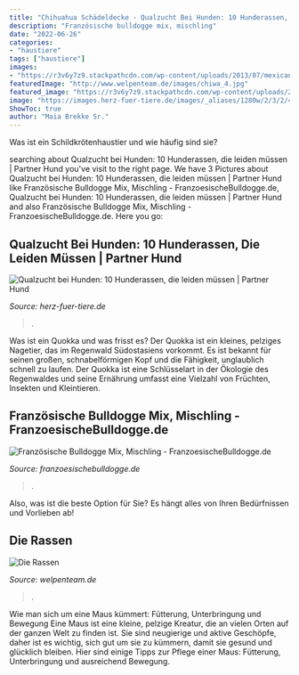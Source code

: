 ```yaml
---
title: "Chihuahua Schädeldecke - Qualzucht Bei Hunden: 10 Hunderassen, Die Leiden Müssen"
description: "Französische bulldogge mix, mischling"
date: "2022-06-26"
categories:
- "haustiere"
tags: ["haustiere"]
images:
- "https://r3v6y7z9.stackpathcdn.com/wp-content/uploads/2013/07/mexican-french-franzoesische-bulldogge-chihuahua-mix-768x512.jpg"
featuredImage: "http://www.welpenteam.de/images/chiwa_4.jpg"
featured_image: "https://r3v6y7z9.stackpathcdn.com/wp-content/uploads/2013/07/mexican-french-franzoesische-bulldogge-chihuahua-mix-768x512.jpg"
image: "https://images.herz-fuer-tiere.de/images/_aliases/1280w/2/3/2/4/194232-1-de-DE/qualzucht-englische-bulldogge.jpg"
ShowToc: true
author: "Maia Brekke Sr."
---
```



Was ist ein Schildkrötenhaustier und wie häufig sind sie?

	

		
searching about Qualzucht bei Hunden: 10 Hunderassen, die leiden müssen | Partner Hund you've visit to the right page. We have 3 Pictures about Qualzucht bei Hunden: 10 Hunderassen, die leiden müssen | Partner Hund like Französische Bulldogge Mix, Mischling - FranzoesischeBulldogge.de, Qualzucht bei Hunden: 10 Hunderassen, die leiden müssen | Partner Hund and also Französische Bulldogge Mix, Mischling - FranzoesischeBulldogge.de. Here you go:
		
    
## Qualzucht Bei Hunden: 10 Hunderassen, Die Leiden Müssen | Partner Hund

<img loading=lazy src="https://images.herz-fuer-tiere.de/images/_aliases/1280w/2/3/2/4/194232-1-de-DE/qualzucht-englische-bulldogge.jpg" onerror="this.onerror=null;this.src='https://tse4.mm.bing.net/th?id=OIP.0jCGyWlO2P9jXsCMN9Ip3wHaEK&amp;pid=15.1';" alt="Qualzucht bei Hunden: 10 Hunderassen, die leiden müssen | Partner Hund">

_Source: herz-fuer-tiere.de_

>. 

	

Was ist ein Quokka und was frisst es?
Der Quokka ist ein kleines, pelziges Nagetier, das im Regenwald Südostasiens vorkommt. Es ist bekannt für seinen großen, schnabelförmigen Kopf und die Fähigkeit, unglaublich schnell zu laufen. Der Quokka ist eine Schlüsselart in der Ökologie des Regenwaldes und seine Ernährung umfasst eine Vielzahl von Früchten, Insekten und Kleintieren.

    
## Französische Bulldogge Mix, Mischling - FranzoesischeBulldogge.de

<img loading=lazy src="https://r3v6y7z9.stackpathcdn.com/wp-content/uploads/2013/07/mexican-french-franzoesische-bulldogge-chihuahua-mix-768x512.jpg" onerror="this.onerror=null;this.src='https://tse2.mm.bing.net/th?id=OIP.dG5EcHXFbV0F1mQz80D_4AHaE8&amp;pid=15.1';" alt="Französische Bulldogge Mix, Mischling - FranzoesischeBulldogge.de">

_Source: franzoesischebulldogge.de_

>. 

	

Also, was ist die beste Option für Sie? Es hängt alles von Ihren Bedürfnissen und Vorlieben ab!

    
## Die Rassen

<img loading=lazy src="http://www.welpenteam.de/images/chiwa_4.jpg" onerror="this.onerror=null;this.src='https://tse2.mm.bing.net/th?id=OIP.frhorQqrM6EfkeLQtVCiVQHaFU&amp;pid=15.1';" alt="Die Rassen">

_Source: welpenteam.de_

>. 

	

Wie man sich um eine Maus kümmert: Fütterung, Unterbringung und Bewegung
Eine Maus ist eine kleine, pelzige Kreatur, die an vielen Orten auf der ganzen Welt zu finden ist. Sie sind neugierige und aktive Geschöpfe, daher ist es wichtig, sich gut um sie zu kümmern, damit sie gesund und glücklich bleiben. Hier sind einige Tipps zur Pflege einer Maus: Fütterung, Unterbringung und ausreichend Bewegung.

